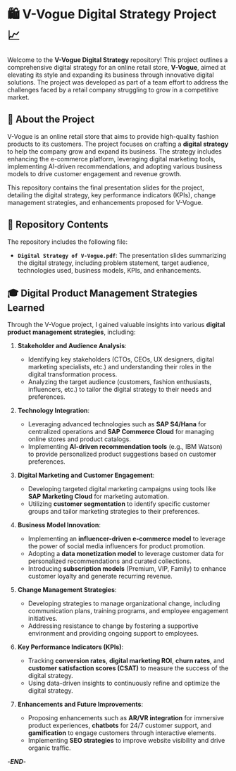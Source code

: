 # 🛍️ V-Vogue Digital Strategy Project 📈

Welcome to the **V-Vogue Digital Strategy** repository! This project outlines a comprehensive digital strategy for an online retail store, **V-Vogue**, aimed at elevating its style and expanding its business through innovative digital solutions. The project was developed as part of a team effort to address the challenges faced by a retail company struggling to grow in a competitive market.

## 📄 **About the Project**

V-Vogue is an online retail store that aims to provide high-quality fashion products to its customers. The project focuses on crafting a **digital strategy** to help the company grow and expand its business. The strategy includes enhancing the e-commerce platform, leveraging digital marketing tools, implementing AI-driven recommendations, and adopting various business models to drive customer engagement and revenue growth.

This repository contains the final presentation slides for the project, detailing the digital strategy, key performance indicators (KPIs), change management strategies, and enhancements proposed for V-Vogue.

## 📂 **Repository Contents**

The repository includes the following file:
- **`Digital Strategy of V-Vogue.pdf`**: The presentation slides summarizing the digital strategy, including problem statement, target audience, technologies used, business models, KPIs, and enhancements.

## 🎓 **Digital Product Management Strategies Learned**

Through the V-Vogue project, I gained valuable insights into various **digital product management strategies**, including:

1. **Stakeholder and Audience Analysis**:
   - Identifying key stakeholders (CTOs, CEOs, UX designers, digital marketing specialists, etc.) and understanding their roles in the digital transformation process.
   - Analyzing the target audience (customers, fashion enthusiasts, influencers, etc.) to tailor the digital strategy to their needs and preferences.

2. **Technology Integration**:
   - Leveraging advanced technologies such as **SAP S4/Hana** for centralized operations and **SAP Commerce Cloud** for managing online stores and product catalogs.
   - Implementing **AI-driven recommendation tools** (e.g., IBM Watson) to provide personalized product suggestions based on customer preferences.

3. **Digital Marketing and Customer Engagement**:
   - Developing targeted digital marketing campaigns using tools like **SAP Marketing Cloud** for marketing automation.
   - Utilizing **customer segmentation** to identify specific customer groups and tailor marketing strategies to their preferences.

4. **Business Model Innovation**:
   - Implementing an **influencer-driven e-commerce model** to leverage the power of social media influencers for product promotion.
   - Adopting a **data monetization model** to leverage customer data for personalized recommendations and curated collections.
   - Introducing **subscription models** (Premium, VIP, Family) to enhance customer loyalty and generate recurring revenue.

5. **Change Management Strategies**:
   - Developing strategies to manage organizational change, including communication plans, training programs, and employee engagement initiatives.
   - Addressing resistance to change by fostering a supportive environment and providing ongoing support to employees.

6. **Key Performance Indicators (KPIs)**:
   - Tracking **conversion rates**, **digital marketing ROI**, **churn rates**, and **customer satisfaction scores (CSAT)** to measure the success of the digital strategy.
   - Using data-driven insights to continuously refine and optimize the digital strategy.

7. **Enhancements and Future Improvements**:
   - Proposing enhancements such as **AR/VR integration** for immersive product experiences, **chatbots** for 24/7 customer support, and **gamification** to engage customers through interactive elements.
   - Implementing **SEO strategies** to improve website visibility and drive organic traffic.

-***END***-
